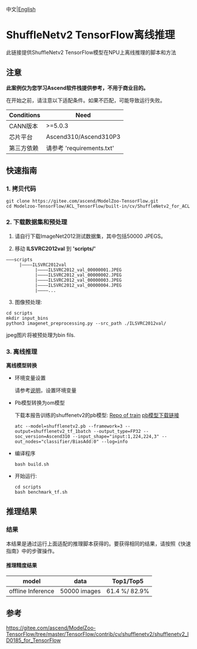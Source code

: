 中文|[English](README_EN.md)

# ShuffleNetv2 TensorFlow离线推理

此链接提供ShuffleNetv2 TensorFlow模型在NPU上离线推理的脚本和方法

## 注意
**此案例仅为您学习Ascend软件栈提供参考，不用于商业目的。**

在开始之前，请注意以下适配条件。如果不匹配，可能导致运行失败。

| Conditions | Need |
| --- | --- |
| CANN版本 | >=5.0.3 |
| 芯片平台| Ascend310/Ascend310P3 |
| 第三方依赖| 请参考 'requirements.txt' |

## 快速指南

### 1. 拷贝代码

```shell
git clone https://gitee.com/ascend/ModelZoo-TensorFlow.git
cd Modelzoo-TensorFlow/ACL_TensorFlow/built-in/cv/ShuffleNetv2_for_ACL
```

### 2. 下载数据集和预处理

1. 请自行下载ImageNet2012测试数据集，其中包括50000 JPEGS。

2. 移动 **ILSVRC2012val** 到 **'scripts/'**
```
———scripts
     |————ILSVRC2012val
           |————ILSVRC2012_val_00000001.JPEG
           |————ILSVRC2012_val_00000002.JPEG
           |————ILSVRC2012_val_00000003.JPEG
           |————ILSVRC2012_val_00000004.JPEG
           |————...
```

3. 图像预处理:
```
cd scripts
mkdir input_bins
python3 imagenet_preprocessing.py --src_path ./ILSVRC2012val/
```
jpeg图片将被预处理为bin fils.

### 3. 离线推理

**离线模型转换**

- 环境变量设置

  请参考[说明](https://gitee.com/ascend/ModelZoo-TensorFlow/wikis/02.%E7%A6%BB%E7%BA%BF%E6%8E%A8%E7%90%86%E6%A1%88%E4%BE%8B/Ascend%E5%B9%B3%E5%8F%B0%E6%8E%A8%E7%90%86%E7%8E%AF%E5%A2%83%E5%8F%98%E9%87%8F%E8%AE%BE%E7%BD%AE?sort_id=6458719)，设置环境变量

- Pb模型转换为om模型

  下载本报告训练的shuffenetv2的pb模型: [Repo of train](https://gitee.com/ascend/ModelZoo-TensorFlow/tree/master/TensorFlow/contrib/cv/shufflenetv2/shufflenetv2_ID0185_for_TensorFlow/Offline_shufflenetv2_tf_uestclzx)
  [pb模型下载链接](https://obs-9be7.obs.cn-east-2.myhuaweicloud.com/003_Atc_Models/modelzoo/Official/cv/ShuffleNetv2_for_ACL.zip)

  ```
  atc --model=shufflenetv2.pb --framework=3 --output=shufflenetv2_tf_1batch --output_type=FP32 --soc_version=Ascend310 --input_shape="input:1,224,224,3" --out_nodes="classifier/BiasAdd:0" --log=info
  ```

- 编译程序

  ```
  bash build.sh
  ```

- 开始运行:

  ```
  cd scripts
  bash benchmark_tf.sh
  ```

## 推理结果

### 结果

本结果是通过运行上面适配的推理脚本获得的。要获得相同的结果，请按照《快速指南》中的步骤操作。

#### 推理精度结果


|       model       | **data**  |    Top1/Top5    |
| :---------------: | :-------: | :-------------: |
| offline Inference | 50000 images | 61.4 %/ 82.9% |


## 参考
https://gitee.com/ascend/ModelZoo-TensorFlow/tree/master/TensorFlow/contrib/cv/shufflenetv2/shufflenetv2_ID0185_for_TensorFlow

